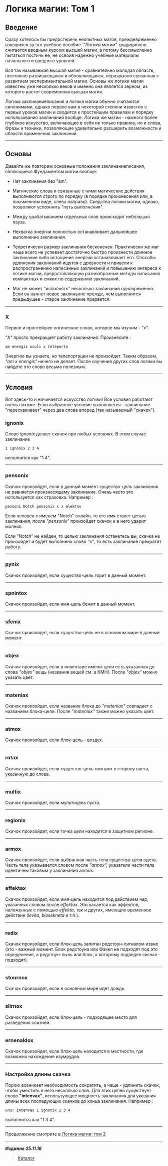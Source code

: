 # Логика магии: Том 1 #

## Введение ##

Сразу хотелось бы предостеречь неопытных магов, преждевременно взявшихся за это учебное пособие. *"Логика магии"* традиционно считается вводным курсом высшей магии, а потому бессмысленно пытаться постичь ее, не освоив
надежно учебные материалы начального и среднего уровней.

Вся так называемая высшая магия - сравнительно молодая область, постоянно развивающаяся и обновляющаяся, неразрывно связанная с развитием экспериментальной магии. Основы же логики магии известны уже несколько веков и именно она является зерном, из которого растет современная высшая магия.

Логика заклинаниеписания и логика магии обычно считаются синонимами, однако первое вам в некоторой степени известно с первых уроков магии и сводится к простейшим
правилам и порядку использования заклинаний вообще. Логика же магии - намного более глубокое искусство, включающее в себя не только правила, но и слова, Фразы и техники, позволяющие удивительно расширить возможности и области применения заклинаний.

***

## Основы ##

Давайте же повторим основные положения заклинаниеписания, являющиеся Фундаментом магии вообще:

- Нет заклинания без "am".

- Магические слова и связанные с ними магические действия выполняются строго по порядку (в порядке произнесения или, в письменном виде, слева направо). Средства логики магии, однако, позволяют усложнить "путь выполнения".

- Между срабатыванием отдельных слов происходит небольшая пауза.

- Нехватка энергии полностью останавливает дальнейшее выполнение заклинания.

- Теоретически размер заклинания бесконечен. Практически же маг чаще всего не успевает достаточно быстро произнести длинное заклинание либо истощение энергии останавливает его. Способы удлинения заклинаний ищутся с древности и привели к распространению написанных заклинаний и повышению интереса к логике магии, предоставляющей разнообразные методы написания компактных и емких по содержанию заклинаний.

- Маг не может "исполнять" несколько заклинаний одновременно. Если он начнет новое заклинание прежде, чем выполнится предыдущее - старое заклинание прервется.

***

### **X** ###

Первое и простейшее логическое слово, которое мы изучим - *"х"*.

*"X"* просто прекращает работу заклинания. Произнесите :

```cadabra
am enengis oculi х teleporto
```

Энергию вы узнаете, но телепортации не произойдет. Таким образом, *"am х enengis"* ничего не делает. После изучения других слов логики вы найдете это слово весьма полезным.

***

## Условия ##

Вот здесь-то и начинается искусство логики! Все условия работают очень похоже. Если выбранное условие выполняется - заклинание "перескакивает" через два слова вперед (так называемый "скачок").

### **ignonix** ###

Cлово *ignonix* делает скачок при любых условиях. В этом случае заклинание

```cadabra
1 ignonix 2 3 4
```

исполнится как "1 4".

***

### **pensonix** ###

Скачок произойдет, если в данный момент существо-цель заклинания не равняется произносящему заклинание. Очень часто это используется как страховка. Например :

```cadabra
pensoni Notch pensonix х х elektno
```

Если человек с именем "Notch" онлайн, то его имя станет целью заклинания, после *"pensonix"* произойдет скачок и в него ударит молния.

Если "Notch" не найден, то целью заклинания останетесь вы, скачка не произойдет и будет выполнено слово *"х"*, то есть заклинание прекратит работу.

***

### **pynix** ###

Скачок произойдет, если существо-цель горит в данный момент.

***

### **spnintox** ###

Скачок произойдет, если имя-цель бежит в данный момент.

***

### **sfenix** ###

Скачок произойдет, если существо-цель не в основном мире в данный момент.

***

### **objex** ###

Скачок произойдет, если в инвентаре имени-цели есть указанная до слова *"objex"* вещь (названия вещей см. в КМН). После *"objex"* можно указать цвет.

***

### **mateniax** ###

Скачок произойдет, если название блока до *"mateniax"* совпадает с названием блока-цели. После *"mateniax"* также можно указать цвет.

***

### **atmox** ###

Скачок произойдет, если блок-цель - воздух.

***

### **rotax** ###

Скачок произойдет, если существо-цель смотрит в сторону света, указанную до слова.

***

### **multix** ###

Скачок произойдет, если мультицель пуста.

***

### **regionix** ###

Скачок произойдет, если точка цели находится в защитном регионе.

***

### **armox** ###

Скачок произойдет, если выбранная часть тела существа-цели одета. Часть тела указывается словом после *"armox",* указатели части тела идентичны таковым у заклинания anmus.

***

### **effektax** ###

Скачок произойдет, если имя-цель находится под действием чар, указанных словом после *effektax*. Это касается как эффектов, наложенных с помощью *effekta*, так и других, имеющих временное действие (*levita, biosekneta* и т.п.).

***

### **redix** ###

Скачок произойдет, если блок-цель запитан редстоун-сигналом извне (это - важный момент. Блок редстоуна или Факел не подходят под это определение, а редстоун-пыль или блок, к которому подведен сигнал - подходят).

***

### **stonrnox** ###

Скачок произойдет, если в основном мире идет дождь.

***

### **slirnox** ###

Скачок произойдет, если блок-цель - подходящее место для разведения слизней.

***

### **ernenaldox** ###

Скачок произойдет, если блок-цель находится в местности, где возможно нахождение изумрудов.

***

### Настройка длины скачка ###

Порою возникает необходимость сократить, а чаще - удлинить скачок, чтобы уместить в него несколько слов. Для этих целей существует слово **"intenvax"**, использующее мощность заклинания для указания длины всех последующих скачков до конца заклинания. Например :

```cadabra
unu! intenvax 1 ignonix 2 3 4
```

выполнится как "1 3 4".

***

Продолжение смотрите в [Логика магии: том 2](../Том-2/Логика%20магии-2.md)

***

***Издание 25.11.18***

>[Каталог](../../../navigation.md)
